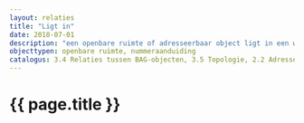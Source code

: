 ```yaml
---
layout: relaties
title: "Ligt in"
date: 2018-07-01
description: "een openbare ruimte of adresseerbaar object ligt in een woonplaats"
objecttypen: openbare ruimte, nummeraanduiding
catalogus: 3.4 Relaties tussen BAG-objecten, 3.5 Topologie, 2.2 Adressen, 7.3.11 Relatie&colon; ligt in gerelateerde woonplaats
---
```


# {{ page.title }}

